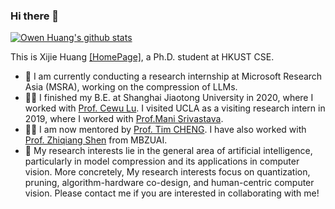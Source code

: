 ### Hi there 👋

[![Owen Huang's github stats](https://github-readme-stats.vercel.app/api?username=huangowen "![Owen Huang's github stats")](https://github.com/anuraghazra/github-readme-stats)

This is Xijie Huang [[HomePage]](https://huangowen.github.io/), a Ph.D. student at HKUST CSE.

- 🔭 I am currently conducting a research internship at Microsoft Research Asia (MSRA), working on the compression of LLMs.
- 🧑‍🏫 I finished my B.E. at Shanghai Jiaotong University in 2020, where I worked with [Prof. Cewu Lu](https://www.mvig.org/). I visited UCLA as a visiting research intern in 2019, where I worked with [Prof.Mani Srivastava](https://scholar.google.com/citations?hl=en&user=X2Qs7XYAAAAJ&view_op=list_works&sortby=pubdate).
- 👨‍🎓 I am now mentored by [Prof. Tim CHENG](https://scholar.google.com/citations?user=-SgpaF8AAAAJ&hl). I have also worked with [Prof. Zhiqiang Shen](https://zhiqiangshen.com/) from MBZUAI.
- 👯 My research interests lie in the general area of artificial intelligence, particularly in model compression and its applications in computer vision. More concretely, My research interests focus on quantization, pruning, algorithm-hardware co-design, and human-centric computer vision. Please contact me if you are interested in collaborating with me!



